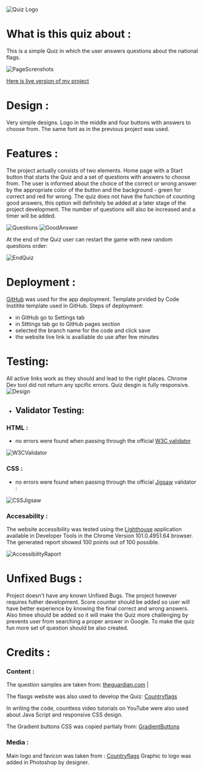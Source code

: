 ![Quiz Logo](https://res.cloudinary.com/dqoovwhgm/image/upload/v1657760641/code_institute_first_project/slider/gallery/flags_challengo_logo_rdm_yqgms5.png)


# What is this quiz about : 

This is a simple Quiz in which the user answers questions about the national flags.


![PageScrenshots](https://res.cloudinary.com/dqoovwhgm/image/upload/v1657760770/code_institute_first_project/slider/gallery/Screenshot_2022-07-14_at_03.05.53_hyfzfr.png)

[Here is live
 version of my project](https://casperelyan.github.io/my_first_java_project/)


# Design : 
Very simple designs. Logo in the middle and four buttons with answers to choose from. The same font as in the previous project was used.


# Features :

The project actually consists of two elements. Home page with a Start button that starts the Quiz and a set of questions with answers to choose from. The user is informed about the choice of the correct or wrong answer by the appropriate color of the button and the background - green for correct and red for wrong. The quiz does not have the function of counting good answers, this option will definitely be added at a later stage of the project development. The number of questions will also be increased and a timer will be added.

![Questions](https://res.cloudinary.com/dqoovwhgm/image/upload/v1657790924/code_institute_first_project/slider/gallery/answers_jiru1u.jpg)
![GoodAnswer](https://res.cloudinary.com/dqoovwhgm/image/upload/v1657790925/code_institute_first_project/slider/gallery/good_answer_b41pie.jpg)


At the end of the Quiz user can restart the game with new random questions order: 

![EndQuiz](https://res.cloudinary.com/dqoovwhgm/image/upload/v1661853407/code_institute_first_project/slider/Screenshot_2022-08-30_at_11.56.34_ytsy0g.png)

# Deployment : 

[GitHub](https://github.com/) was used for the app deployment. 
Template prvided by Code Institite template used in GitHub. 
Steps of deployment:
- in GitHub go to Settings tab
- in Stttings tab go to GitHub pages section
- selected the branch name for the code and click save
- the website live link is availiable do use after few minutes 


# Testing:

All active links work as they should and lead to the right places. 
Chrome Dev tool did not return any spcific errors. Quiz desgin is fully responsive.
![Design](https://res.cloudinary.com/dqoovwhgm/image/upload/v1657792391/code_institute_first_project/slider/gallery/responsive_ha9gzv.jpg)


* ## Validator Testing:


### HTML :
- no errors were found when passing through the official [W3C validator](https://validator.w3.org/) 

![W3CValidator](https://res.cloudinary.com/dqoovwhgm/image/upload/v1661849254/code_institute_first_project/slider/javaproject_hmtl_vvalidator_mm305k.png)


### CSS :
- no errors were found when passing through the official [Jigsaw](https://jigsaw.w3.org/css-validator/) validator :

![CSSJigsaw](https://res.cloudinary.com/dqoovwhgm/image/upload/v1653604399/code_institute_first_project/slider/readMe/css_testing_tyjjka.jpg)

### Accesability :

The website accessibility was tested using the [Lighthouse](https://developers.google.com/web/tools/lighthouse) application available in Developer Tools in the Chrome Version 101.0.4951.64 browser. The generated report showed 100 points out of 100 possible.

![AccessibilityRaport](https://res.cloudinary.com/dqoovwhgm/image/upload/v1657792582/code_institute_first_project/slider/gallery/Screenshot_2022-07-14_at_11.55.56_z80uuk.png)

# Unfixed Bugs :

Project doesn't have any known Unfixed Bugs. The project however requires futher development. 
Score counter should be added so user will have better experience by knowing the final correct and wrong answers. Also timee should be added so it will make the Quiz more challenging by prevents user from searching a proper answer in Google. To make the quiz fun more set of question should be also created. 

# Credits :

### Content :

The question samples are taken from:
[theguardian.com](https://www.theguardian.com/travel/quiz/2014/oct/10/quiz-flags-of-the-world) |

The flasgs website was also used to develop the Quiz:
[Countryflags](https://www.countryflags.com/europe/)

In writing the code, countless video tutorials on YouTube were also used about Java Script and responsive CSS design. 

The Gradient buttons CSS was copied partialy from:
[GradientButtons](https://gradientbuttons.colorion.co/)

### Media :

Main logo and favicon was taken from :
[Countryflags](https://www.countryflags.com/europe/)
Graphic to logo was added in Photoshop by designer. 

